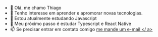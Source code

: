 - 👋 Olá, me chamo Thiago
- 👀 Tenho interesse em aprender e apromorar novas tecnologias.
- 🌱 Estou atualmente estudando Javascript
- 💞️ Meu próximo passo é estudar Typescript e React Native
- 📫 Se precisar entrar em contato comigo <a href="mailto:thiago.g.santos@outlook.com.br?subject=Olá%20vim%20pelo%20github"> me mande um e-mail </ a>

<!---
thiagoyellow/thiagoyellow is a ✨ special ✨ repository because its `README.md` (this file) appears on your GitHub profile.
You can click the Preview link to take a look at your changes.
--->
